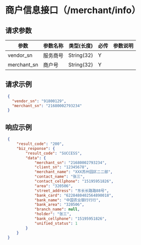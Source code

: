 # 商户信息接口（/merchant/info）

## 请求参数

参数 | 参数名称 | 类型(长度) | 必传| 参数说明
--------- | ------ | ----- | -------|-------------------
vendor_sn | 服务商号 |String(32)|Y|
merchant_sn | 商户号 |String(32)|Y|


## 请求示例

   
   ```json
    {
      "vendor_sn": "91800129",
      "merchant_sn": "21680002793234"
    }
   ```
   
## 响应示例

   
   ```json
    {
        "result_code": "200",
        "biz_response": {
            "result_code": "SUCCESS",
            "data": {
                "merchant_sn": "21680002793234",
                "client_sn": "12345678",
                "merchant_name": "XXX苏州园区⼆二部",
                "contact_name": "张三",
                "contact_cellphone": "15195951826",
                "area": "320506",
                "street_address": "东⻓长路路88号",
                "bank_card": "6228480402564890018",
                "bank_name": "中国农业银⾏行行",
                "bank_area": "320506",
                "branch_name": null,
                "holder": "张三",
                "bank_cellphone": "15195951826",
                "unified_status": 1
            }
        }
    }
   ```
